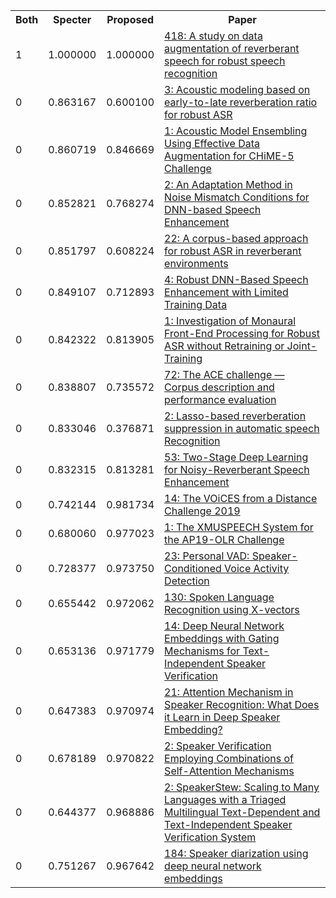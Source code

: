 <html><table><tr>
<th>Both</th>
<th>Specter</th>
<th>Proposed</th>
<th>Paper</th>
</tr>
<tr>
<td>1</td>
<td>1.000000</td>
<td>1.000000</td>
<td><a href="https://www.semanticscholar.org/paper/5005a3295dc2c931526438dd6d3f8fae8e34b641">418: A study on data augmentation of reverberant speech for robust speech recognition</a></td>
</tr>
<tr>
<td>0</td>
<td>0.863167</td>
<td>0.600100</td>
<td><a href="https://www.semanticscholar.org/paper/c2293e3bc676274a9b84790a016c4b9ebfb96f69">3: Acoustic modeling based on early-to-late reverberation ratio for robust ASR</a></td>
</tr>
<tr>
<td>0</td>
<td>0.860719</td>
<td>0.846669</td>
<td><a href="https://www.semanticscholar.org/paper/9242cc3228e6d43b5cbe68ada0f05477b3405378">1: Acoustic Model Ensembling Using Effective Data Augmentation for CHiME-5 Challenge</a></td>
</tr>
<tr>
<td>0</td>
<td>0.852821</td>
<td>0.768274</td>
<td><a href="https://www.semanticscholar.org/paper/20c83198bba34c88a31fd6184a405e0ee2f073ae">2: An Adaptation Method in Noise Mismatch Conditions for DNN-based Speech Enhancement</a></td>
</tr>
<tr>
<td>0</td>
<td>0.851797</td>
<td>0.608224</td>
<td><a href="https://www.semanticscholar.org/paper/99216a8689fda351363ef3bdc5f5e53e8a9af89c">22: A corpus-based approach for robust ASR in reverberant environments</a></td>
</tr>
<tr>
<td>0</td>
<td>0.849107</td>
<td>0.712893</td>
<td><a href="https://www.semanticscholar.org/paper/2146614220472ad3d698dff5cc08076b82e27f9e">4: Robust DNN-Based Speech Enhancement with Limited Training Data</a></td>
</tr>
<tr>
<td>0</td>
<td>0.842322</td>
<td>0.813905</td>
<td><a href="https://www.semanticscholar.org/paper/497fd77f9dd4813e5928ded7ed46e9839abababc">1: Investigation of Monaural Front-End Processing for Robust ASR without Retraining or Joint-Training</a></td>
</tr>
<tr>
<td>0</td>
<td>0.838807</td>
<td>0.735572</td>
<td><a href="https://www.semanticscholar.org/paper/5e0eb42ee15004e3b3408201b11a1c9fdddb6185">72: The ACE challenge — Corpus description and performance evaluation</a></td>
</tr>
<tr>
<td>0</td>
<td>0.833046</td>
<td>0.376871</td>
<td><a href="https://www.semanticscholar.org/paper/8074e8a5d9da7eae3f500a0f76a15a486362f005">2: Lasso-based reverberation suppression in automatic speech Recognition</a></td>
</tr>
<tr>
<td>0</td>
<td>0.832315</td>
<td>0.813281</td>
<td><a href="https://www.semanticscholar.org/paper/5b46335627e4661712c0f35d03e1289835400b08">53: Two-Stage Deep Learning for Noisy-Reverberant Speech Enhancement</a></td>
</tr>
<tr>
<td>0</td>
<td>0.742144</td>
<td>0.981734</td>
<td><a href="https://www.semanticscholar.org/paper/ad9ae55f07e0311fe7288855e208d9fb2a799b71">14: The VOiCES from a Distance Challenge 2019</a></td>
</tr>
<tr>
<td>0</td>
<td>0.680060</td>
<td>0.977023</td>
<td><a href="https://www.semanticscholar.org/paper/f57951f0dcf93c6011fe8281ed23fe7639f2a081">1: The XMUSPEECH System for the AP19-OLR Challenge</a></td>
</tr>
<tr>
<td>0</td>
<td>0.728377</td>
<td>0.973750</td>
<td><a href="https://www.semanticscholar.org/paper/b3a0d0af025bda1f09ee60b063927989ea88e11d">23: Personal VAD: Speaker-Conditioned Voice Activity Detection</a></td>
</tr>
<tr>
<td>0</td>
<td>0.655442</td>
<td>0.972062</td>
<td><a href="https://www.semanticscholar.org/paper/63fa9d5a24af3a897d5a007a989036ceab73bb3d">130: Spoken Language Recognition using X-vectors</a></td>
</tr>
<tr>
<td>0</td>
<td>0.653136</td>
<td>0.971779</td>
<td><a href="https://www.semanticscholar.org/paper/9f5f12800d0678362d009544b97c7b7c823782f1">14: Deep Neural Network Embeddings with Gating Mechanisms for Text-Independent Speaker Verification</a></td>
</tr>
<tr>
<td>0</td>
<td>0.647383</td>
<td>0.970974</td>
<td><a href="https://www.semanticscholar.org/paper/4243785d952c14b94c4d1966b71f23b381efff9f">21: Attention Mechanism in Speaker Recognition: What Does it Learn in Deep Speaker Embedding?</a></td>
</tr>
<tr>
<td>0</td>
<td>0.678189</td>
<td>0.970822</td>
<td><a href="https://www.semanticscholar.org/paper/728e89e403b2a445a0b7dd9001424772a2a636fc">2: Speaker Verification Employing Combinations of Self-Attention Mechanisms</a></td>
</tr>
<tr>
<td>0</td>
<td>0.644377</td>
<td>0.968886</td>
<td><a href="https://www.semanticscholar.org/paper/638dd69688b38b808b90ab7a3992b90e543c9142">2: SpeakerStew: Scaling to Many Languages with a Triaged Multilingual Text-Dependent and Text-Independent Speaker Verification System</a></td>
</tr>
<tr>
<td>0</td>
<td>0.751267</td>
<td>0.967642</td>
<td><a href="https://www.semanticscholar.org/paper/e5dd20eb15f0e4811156cce8b4cf930bd002d43e">184: Speaker diarization using deep neural network embeddings</a></td>
</tr>
</table></html>
